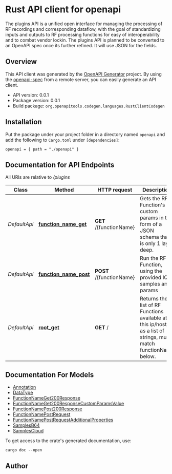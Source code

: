 # Rust API client for openapi

The plugins API is a unified open interface for managing the processing of RF recordings and corresponding dataflow,
with the goal of standardizing inputs and outputs to RF processing functions for easy of interoperability and to combat vendor lockin.
The plugins API is planned to be converted to an OpenAPI spec once its further refined.  It will use JSON for the fields.



## Overview

This API client was generated by the [OpenAPI Generator](https://openapi-generator.tech) project.  By using the [openapi-spec](https://openapis.org) from a remote server, you can easily generate an API client.

- API version: 0.0.1
- Package version: 0.0.1
- Build package: `org.openapitools.codegen.languages.RustClientCodegen`

## Installation

Put the package under your project folder in a directory named `openapi` and add the following to `Cargo.toml` under `[dependencies]`:

```
openapi = { path = "./openapi" }
```

## Documentation for API Endpoints

All URIs are relative to */plugins*

Class | Method | HTTP request | Description
------------ | ------------- | ------------- | -------------
*DefaultApi* | [**function_name_get**](docs/DefaultApi.md#function_name_get) | **GET** /{functionName} | Gets the RF Function's custom params in the form of a JSON schema that is only 1 layer deep.
*DefaultApi* | [**function_name_post**](docs/DefaultApi.md#function_name_post) | **POST** /{functionName} | Run the RF Function, using the provided IQ samples and params
*DefaultApi* | [**root_get**](docs/DefaultApi.md#root_get) | **GET** / | Returns the list of RF Functions available at this ip/host, as a list of strings, must match functionName below.


## Documentation For Models

 - [Annotation](docs/Annotation.md)
 - [DataType](docs/DataType.md)
 - [FunctionNameGet200Response](docs/FunctionNameGet200Response.md)
 - [FunctionNameGet200ResponseCustomParamsValue](docs/FunctionNameGet200ResponseCustomParamsValue.md)
 - [FunctionNamePost200Response](docs/FunctionNamePost200Response.md)
 - [FunctionNamePostRequest](docs/FunctionNamePostRequest.md)
 - [FunctionNamePostRequestAdditionalProperties](docs/FunctionNamePostRequestAdditionalProperties.md)
 - [SamplesB64](docs/SamplesB64.md)
 - [SamplesCloud](docs/SamplesCloud.md)


To get access to the crate's generated documentation, use:

```
cargo doc --open
```

## Author



